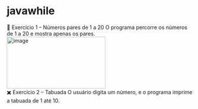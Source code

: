 # javawhile
🔢 Exercício 1 – Números pares de 1 a 20
O programa percorre os números de 1 a 20 e mostra apenas os pares.
<br>
<img width="266" height="140" alt="image" src="https://github.com/user-attachments/assets/53e78750-d42a-40b2-ac36-ba3e0910b3c6" />
<br>
✖️ Exercício 2 – Tabuada
O usuário digita um número, e o programa imprime a tabuada de 1 até 10.
<br>
